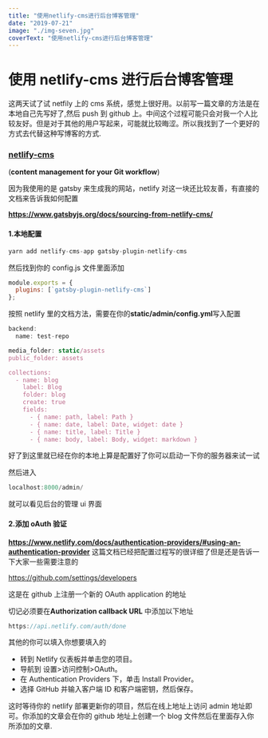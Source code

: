 ```yaml
---
title: "使用netlify-cms进行后台博客管理"
date: "2019-07-21"
image: "./img-seven.jpg"
coverText: "使用netlify-cms进行后台博客管理"
---
```


# 使用 netlify-cms 进行后台博客管理

这两天试了试 netfily 上的 cms 系统，感觉上很好用。以前写一篇文章的方法是在本地自己先写好了,然后 push 到 github 上。中间这个过程可能只会对我一个人比较友好。但是对于其他的用户写起来，可能就比较晦涩。所以我找到了一个更好的方式去代替这种写博客的方式.

### [**netlify-cms**](https://www.netlifycms.org/)

(**content management for your Git workflow**)

因为我使用的是 gatsby 来生成我的网站，netlify 对这一块还比较友善，有直接的文档来告诉我如何配置

**https://www.gatsbyjs.org/docs/sourcing-from-netlify-cms/**

#### 1.本地配置

```js
yarn add netlify-cms-app gatsby-plugin-netlify-cms
```

然后找到你的 config.js 文件里面添加

```js
module.exports = {
  plugins: [`gatsby-plugin-netlify-cms`]
};
```

按照 netlify 里的文档方法，需要在你的**static/admin/config.yml**写入配置

```js
backend:
  name: test-repo

media_folder: static/assets
public_folder: assets

collections:
  - name: blog
    label: Blog
    folder: blog
    create: true
    fields:
      - { name: path, label: Path }
      - { name: date, label: Date, widget: date }
      - { name: title, label: Title }
      - { name: body, label: Body, widget: markdown }
```

好了到这里就已经在你的本地上算是配置好了你可以启动一下你的服务器来试一试

然后进入

```js
localhost:8000/admin/
```

就可以看见后台的管理 ui 界面

#### 2.添加 oAuth 验证

**https://www.netlify.com/docs/authentication-providers/#using-an-authentication-provider**
这篇文档已经把配置过程写的很详细了但是还是告诉一下大家一些需要注意的

https://github.com/settings/developers

这是在 github 上注册一个新的 OAuth application 的地址

切记必须要在**Authorization callback URL** 中添加以下地址

```js
https://api.netlify.com/auth/done
```

其他的你可以填入你想要填入的

- 转到 Netlify 仪表板并单击您的项目。
- 导航到 设置>访问控制>OAuth。
- 在 Authentication Providers 下，单击 Install Provider。
- 选择 GitHub 并输入客户端 ID 和客户端密钥，然后保存。

这时等待你的 netlify 部署更新你的项目，然后在线上地址上访问 admin 地址即可。你添加的文章会在你的 github 地址上创建一个 blog 文件然后在里面存入你所添加的文章.
